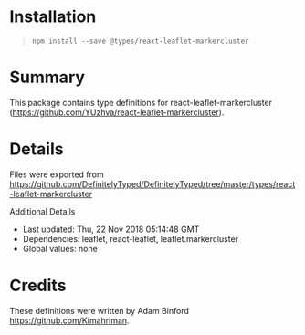 # Installation
> `npm install --save @types/react-leaflet-markercluster`

# Summary
This package contains type definitions for react-leaflet-markercluster (https://github.com/YUzhva/react-leaflet-markercluster).

# Details
Files were exported from https://github.com/DefinitelyTyped/DefinitelyTyped/tree/master/types/react-leaflet-markercluster

Additional Details
 * Last updated: Thu, 22 Nov 2018 05:14:48 GMT
 * Dependencies: leaflet, react-leaflet, leaflet.markercluster
 * Global values: none

# Credits
These definitions were written by Adam Binford <https://github.com/Kimahriman>.

